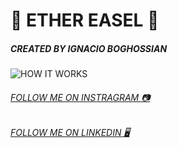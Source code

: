 # 🌌 ETHER EASEL 🌌
##### CREATED BY IGNACIO BOGHOSSIAN

![HOW IT WORKS](./public/img/README/landing.gif)

###### [FOLLOW ME ON INSTRAGRAM 📷](https://www.instagram.com/nachobogho18/)
###### [FOLLOW ME ON LINKEDIN 🖥️](https://www.linkedin.com/in/ignacio-boghossian-313b11225/)
